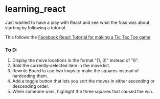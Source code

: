 # learning_react
Just wanted to have a play with React and see what the fuss was about, starting by following a tutorial.

This follows the [Facebook React Tutorial for making a Tic Tac Toe game](https://facebook.github.io/react/tutorial/tutorial.html)


### To D:
1. Display the move locations in the format "(1, 3)" instead of "6".
2. Bold the currently-selected item in the move list.
3. Rewrite Board to use two loops to make the squares instead of hardcoding them.
4. Add a toggle button that lets you sort the moves in either ascending or descending order.
5. When someone wins, highlight the three squares that caused the win.